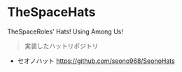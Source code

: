 # TheSpaceHats
TheSpaceRoles' Hats! Using Among Us!


> 実装したハットリポジトリ
- セオノハット
https://github.com/seono968/SeonoHats
